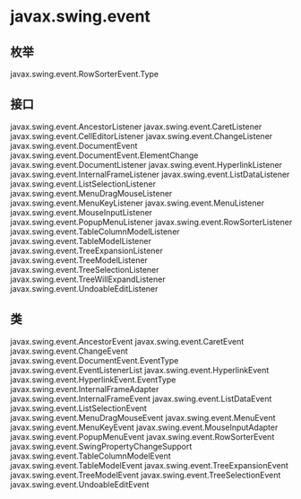 # javax.swing.event

## 枚举

javax.swing.event.RowSorterEvent.Type

## 接口

javax.swing.event.AncestorListener
javax.swing.event.CaretListener
javax.swing.event.CellEditorListener
javax.swing.event.ChangeListener
javax.swing.event.DocumentEvent
javax.swing.event.DocumentEvent.ElementChange
javax.swing.event.DocumentListener
javax.swing.event.HyperlinkListener
javax.swing.event.InternalFrameListener
javax.swing.event.ListDataListener
javax.swing.event.ListSelectionListener
javax.swing.event.MenuDragMouseListener
javax.swing.event.MenuKeyListener
javax.swing.event.MenuListener
javax.swing.event.MouseInputListener
javax.swing.event.PopupMenuListener
javax.swing.event.RowSorterListener
javax.swing.event.TableColumnModelListener
javax.swing.event.TableModelListener
javax.swing.event.TreeExpansionListener
javax.swing.event.TreeModelListener
javax.swing.event.TreeSelectionListener
javax.swing.event.TreeWillExpandListener
javax.swing.event.UndoableEditListener

## 类

javax.swing.event.AncestorEvent
javax.swing.event.CaretEvent
javax.swing.event.ChangeEvent
javax.swing.event.DocumentEvent.EventType
javax.swing.event.EventListenerList
javax.swing.event.HyperlinkEvent
javax.swing.event.HyperlinkEvent.EventType
javax.swing.event.InternalFrameAdapter
javax.swing.event.InternalFrameEvent
javax.swing.event.ListDataEvent
javax.swing.event.ListSelectionEvent
javax.swing.event.MenuDragMouseEvent
javax.swing.event.MenuEvent
javax.swing.event.MenuKeyEvent
javax.swing.event.MouseInputAdapter
javax.swing.event.PopupMenuEvent
javax.swing.event.RowSorterEvent
javax.swing.event.SwingPropertyChangeSupport
javax.swing.event.TableColumnModelEvent
javax.swing.event.TableModelEvent
javax.swing.event.TreeExpansionEvent
javax.swing.event.TreeModelEvent
javax.swing.event.TreeSelectionEvent
javax.swing.event.UndoableEditEvent




